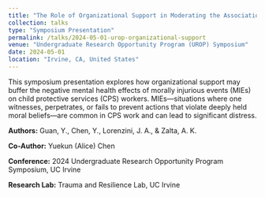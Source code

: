 ```yaml
---
title: "The Role of Organizational Support in Moderating the Association Between Morally Injurious Events and Generalized Anxiety Symptoms Among Child Protective Services Workers"
collection: talks
type: "Symposium Presentation"
permalink: /talks/2024-05-01-urop-organizational-support
venue: "Undergraduate Research Opportunity Program (UROP) Symposium"
date: 2024-05-01
location: "Irvine, CA, United States"
---
```


This symposium presentation explores how organizational support may buffer the negative mental health effects of morally injurious events (MIEs) on child protective services (CPS) workers. MIEs—situations where one witnesses, perpetrates, or fails to prevent actions that violate deeply held moral beliefs—are common in CPS work and can lead to significant distress.

**Authors:** Guan, Y., Chen, Y., Lorenzini, J. A., & Zalta, A. K.

**Co-Author:** Yuekun (Alice) Chen

**Conference:** 2024 Undergraduate Research Opportunity Program Symposium, UC Irvine

**Research Lab:** Trauma and Resilience Lab, UC Irvine

